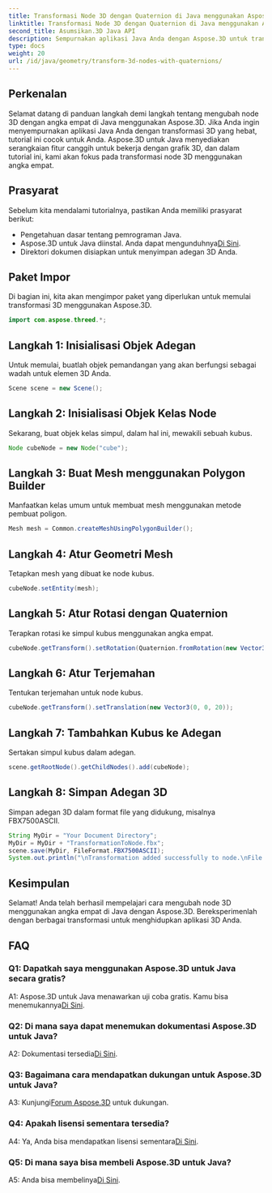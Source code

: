 ```yaml
---
title: Transformasi Node 3D dengan Quaternion di Java menggunakan Aspose.3D
linktitle: Transformasi Node 3D dengan Quaternion di Java menggunakan Aspose.3D
second_title: Asumsikan.3D Java API
description: Sempurnakan aplikasi Java Anda dengan Aspose.3D untuk transformasi 3D yang hebat. Pelajari cara mengubah node menggunakan angka empat dalam panduan langkah demi langkah ini.
type: docs
weight: 20
url: /id/java/geometry/transform-3d-nodes-with-quaternions/
---
```

## Perkenalan

Selamat datang di panduan langkah demi langkah tentang mengubah node 3D dengan angka empat di Java menggunakan Aspose.3D. Jika Anda ingin menyempurnakan aplikasi Java Anda dengan transformasi 3D yang hebat, tutorial ini cocok untuk Anda. Aspose.3D untuk Java menyediakan serangkaian fitur canggih untuk bekerja dengan grafik 3D, dan dalam tutorial ini, kami akan fokus pada transformasi node 3D menggunakan angka empat.

## Prasyarat

Sebelum kita mendalami tutorialnya, pastikan Anda memiliki prasyarat berikut:

- Pengetahuan dasar tentang pemrograman Java.
-  Aspose.3D untuk Java diinstal. Anda dapat mengunduhnya[Di Sini](https://releases.aspose.com/3d/java/).
- Direktori dokumen disiapkan untuk menyimpan adegan 3D Anda.

## Paket Impor

Di bagian ini, kita akan mengimpor paket yang diperlukan untuk memulai transformasi 3D menggunakan Aspose.3D.

```java
import com.aspose.threed.*;
```

## Langkah 1: Inisialisasi Objek Adegan

Untuk memulai, buatlah objek pemandangan yang akan berfungsi sebagai wadah untuk elemen 3D Anda.

```java
Scene scene = new Scene();
```

## Langkah 2: Inisialisasi Objek Kelas Node

Sekarang, buat objek kelas simpul, dalam hal ini, mewakili sebuah kubus.

```java
Node cubeNode = new Node("cube");
```

## Langkah 3: Buat Mesh menggunakan Polygon Builder

Manfaatkan kelas umum untuk membuat mesh menggunakan metode pembuat poligon.

```java
Mesh mesh = Common.createMeshUsingPolygonBuilder();
```

## Langkah 4: Atur Geometri Mesh

Tetapkan mesh yang dibuat ke node kubus.

```java
cubeNode.setEntity(mesh);
```

## Langkah 5: Atur Rotasi dengan Quaternion

Terapkan rotasi ke simpul kubus menggunakan angka empat.

```java
cubeNode.getTransform().setRotation(Quaternion.fromRotation(new Vector3(0, 1, 0), new Vector3(0.3, 0.5, 0.1)));
```

## Langkah 6: Atur Terjemahan

Tentukan terjemahan untuk node kubus.

```java
cubeNode.getTransform().setTranslation(new Vector3(0, 0, 20));
```

## Langkah 7: Tambahkan Kubus ke Adegan

Sertakan simpul kubus dalam adegan.

```java
scene.getRootNode().getChildNodes().add(cubeNode);
```

## Langkah 8: Simpan Adegan 3D

Simpan adegan 3D dalam format file yang didukung, misalnya FBX7500ASCII.

```java
String MyDir = "Your Document Directory";
MyDir = MyDir + "TransformationToNode.fbx";
scene.save(MyDir, FileFormat.FBX7500ASCII);
System.out.println("\nTransformation added successfully to node.\nFile saved at " + MyDir);
```

## Kesimpulan

Selamat! Anda telah berhasil mempelajari cara mengubah node 3D menggunakan angka empat di Java dengan Aspose.3D. Bereksperimenlah dengan berbagai transformasi untuk menghidupkan aplikasi 3D Anda.

## FAQ

### Q1: Dapatkah saya menggunakan Aspose.3D untuk Java secara gratis?

A1: Aspose.3D untuk Java menawarkan uji coba gratis. Kamu bisa menemukannya[Di Sini](https://releases.aspose.com/).

### Q2: Di mana saya dapat menemukan dokumentasi Aspose.3D untuk Java?

 A2: Dokumentasi tersedia[Di Sini](https://reference.aspose.com/3d/java/).

### Q3: Bagaimana cara mendapatkan dukungan untuk Aspose.3D untuk Java?

 A3: Kunjungi[Forum Aspose.3D](https://forum.aspose.com/c/3d/18) untuk dukungan.

### Q4: Apakah lisensi sementara tersedia?

 A4: Ya, Anda bisa mendapatkan lisensi sementara[Di Sini](https://purchase.aspose.com/temporary-license/).

### Q5: Di mana saya bisa membeli Aspose.3D untuk Java?

 A5: Anda bisa membelinya[Di Sini](https://purchase.aspose.com/buy).